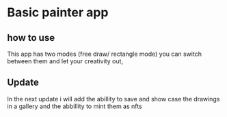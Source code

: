 <h1>Basic painter app</h1>
<h2>how to use</h2>
This app has two modes (free draw/ rectangle mode) you can switch between them and let your creativity out,

<h2>Update</h2>
In the next update i will add the abillity to save and show case the drawings in a gallery and the abbillity to mint them as nfts
